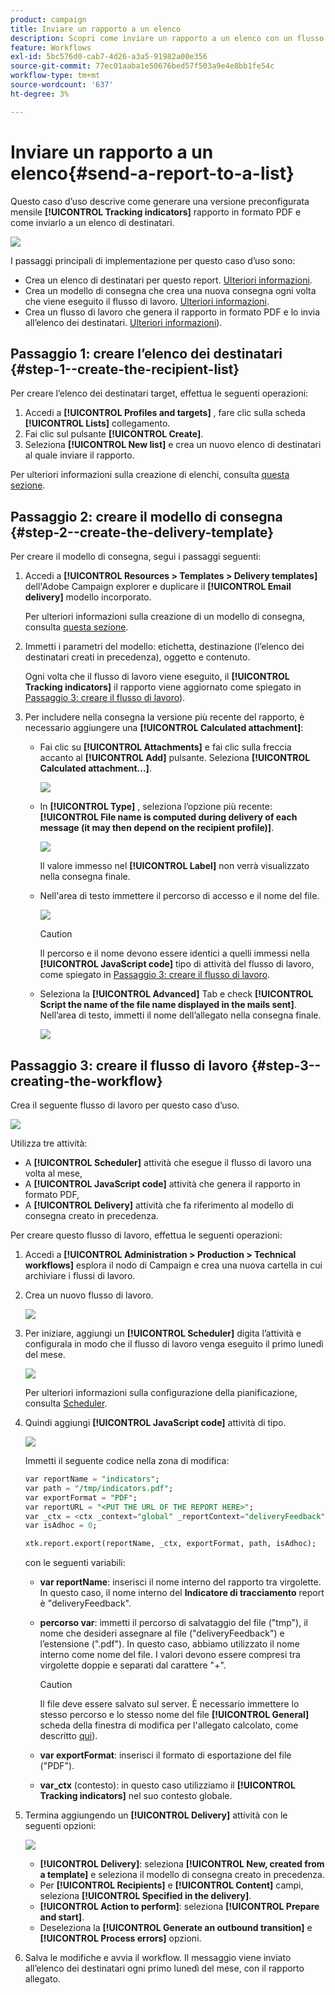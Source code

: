 ```yaml
---
product: campaign
title: Inviare un rapporto a un elenco
description: Scopri come inviare un rapporto a un elenco con un flusso di lavoro
feature: Workflows
exl-id: 5bc576d0-cab7-4d26-a3a5-91982a00e356
source-git-commit: 77ec01aaba1e50676bed57f503a9e4e8bb1fe54c
workflow-type: tm+mt
source-wordcount: '637'
ht-degree: 3%

---
```


# Inviare un rapporto a un elenco{#send-a-report-to-a-list}

Questo caso d’uso descrive come generare una versione preconfigurata mensile **[!UICONTROL Tracking indicators]** rapporto in formato PDF e come inviarlo a un elenco di destinatari.

![](assets/use_case_report_intro.png)

I passaggi principali di implementazione per questo caso d’uso sono:

* Crea un elenco di destinatari per questo report. [Ulteriori informazioni](#step-1--create-the-recipient-list).
* Crea un modello di consegna che crea una nuova consegna ogni volta che viene eseguito il flusso di lavoro. [Ulteriori informazioni](#step-2--create-the-delivery-template).
* Crea un flusso di lavoro che genera il rapporto in formato PDF e lo invia all’elenco dei destinatari. [Ulteriori informazioni](#step-3--create-the-workflow)).

## Passaggio 1: creare l’elenco dei destinatari {#step-1--create-the-recipient-list}

Per creare l’elenco dei destinatari target, effettua le seguenti operazioni:

1. Accedi a **[!UICONTROL Profiles and targets]** , fare clic sulla scheda **[!UICONTROL Lists]** collegamento.
1. Fai clic sul pulsante **[!UICONTROL Create]**.
1. Seleziona **[!UICONTROL New list]** e crea un nuovo elenco di destinatari al quale inviare il rapporto.

Per ulteriori informazioni sulla creazione di elenchi, consulta [questa sezione](../../v8/audiences/create-audiences.md).

## Passaggio 2: creare il modello di consegna {#step-2--create-the-delivery-template}

Per creare il modello di consegna, segui i passaggi seguenti:

1. Accedi a **[!UICONTROL Resources > Templates > Delivery templates]** dell&#39;Adobe Campaign explorer e duplicare il **[!UICONTROL Email delivery]** modello incorporato.

   Per ulteriori informazioni sulla creazione di un modello di consegna, consulta [questa sezione](../../v8/send/create-templates.md).

1. Immetti i parametri del modello: etichetta, destinazione (l’elenco dei destinatari creati in precedenza), oggetto e contenuto.

   Ogni volta che il flusso di lavoro viene eseguito, il **[!UICONTROL Tracking indicators]** il rapporto viene aggiornato come spiegato in [Passaggio 3: creare il flusso di lavoro](#step-3--creating-the-workflow)).

1. Per includere nella consegna la versione più recente del rapporto, è necessario aggiungere una **[!UICONTROL Calculated attachment]**:

   * Fai clic su **[!UICONTROL Attachments]** e fai clic sulla freccia accanto al **[!UICONTROL Add]** pulsante. Seleziona **[!UICONTROL Calculated attachment...]**.

     ![](assets/use_case_report_4.png)

   * In **[!UICONTROL Type]** , seleziona l’opzione più recente: **[!UICONTROL File name is computed during delivery of each message (it may then depend on the recipient profile)]**.

     ![](assets/use_case_report_5.png)

     Il valore immesso nel **[!UICONTROL Label]** non verrà visualizzato nella consegna finale.

   * Nell&#39;area di testo immettere il percorso di accesso e il nome del file.

     ![](assets/use_case_report_6.png)

     >[!CAUTION]
     >
     >Il percorso e il nome devono essere identici a quelli immessi nella **[!UICONTROL JavaScript code]** tipo di attività del flusso di lavoro, come spiegato in [Passaggio 3: creare il flusso di lavoro](#step-3--creating-the-workflow).

   * Seleziona la **[!UICONTROL Advanced]** Tab e check **[!UICONTROL Script the name of the file name displayed in the mails sent]**. Nell’area di testo, immetti il nome dell’allegato nella consegna finale.

     ![](assets/use_case_report_6b.png)

## Passaggio 3: creare il flusso di lavoro {#step-3--creating-the-workflow}

Crea il seguente flusso di lavoro per questo caso d’uso.

![](assets/use_case_report_8.png)

Utilizza tre attività:

* A **[!UICONTROL Scheduler]** attività che esegue il flusso di lavoro una volta al mese,
* A **[!UICONTROL JavaScript code]** attività che genera il rapporto in formato PDF,
* A **[!UICONTROL Delivery]** attività che fa riferimento al modello di consegna creato in precedenza.

Per creare questo flusso di lavoro, effettua le seguenti operazioni:

1. Accedi a **[!UICONTROL Administration > Production > Technical workflows]** esplora il nodo di Campaign e crea una nuova cartella in cui archiviare i flussi di lavoro.
1. Crea un nuovo flusso di lavoro.

   ![](assets/use_case_report_7.png)

1. Per iniziare, aggiungi un **[!UICONTROL Scheduler]** digita l’attività e configurala in modo che il flusso di lavoro venga eseguito il primo lunedì del mese.

   ![](assets/use_case_report_9.png)

   Per ulteriori informazioni sulla configurazione della pianificazione, consulta [Scheduler](scheduler.md).

1. Quindi aggiungi **[!UICONTROL JavaScript code]** attività di tipo.

   ![](assets/use_case_report_10.png)

   Immetti il seguente codice nella zona di modifica:

   ```sql
   var reportName = "indicators";
   var path = "/tmp/indicators.pdf";
   var exportFormat = "PDF";
   var reportURL = "<PUT THE URL OF THE REPORT HERE>";
   var _ctx = <ctx _context="global" _reportContext="deliveryFeedback" />
   var isAdhoc = 0;
   
   xtk.report.export(reportName, _ctx, exportFormat, path, isAdhoc);
   ```


   con le seguenti variabili:

   * **var reportName**: inserisci il nome interno del rapporto tra virgolette. In questo caso, il nome interno del **Indicatore di tracciamento** report è &quot;deliveryFeedback&quot;.
   * **percorso var**: immetti il percorso di salvataggio del file (&quot;tmp&quot;), il nome che desideri assegnare al file (&quot;deliveryFeedback&quot;) e l’estensione (&quot;.pdf&quot;). In questo caso, abbiamo utilizzato il nome interno come nome del file. I valori devono essere compresi tra virgolette doppie e separati dal carattere &quot;+&quot;.

     >[!CAUTION]
     >
     >Il file deve essere salvato sul server. È necessario immettere lo stesso percorso e lo stesso nome del file **[!UICONTROL General]** scheda della finestra di modifica per l&#39;allegato calcolato, come descritto [qui](#step-2--create-the-delivery-template)).

   * **var exportFormat**: inserisci il formato di esportazione del file (&quot;PDF&quot;).
   * **var_ctx** (contesto): in questo caso utilizziamo il **[!UICONTROL Tracking indicators]** nel suo contesto globale.

1. Termina aggiungendo un **[!UICONTROL Delivery]** attività con le seguenti opzioni:

   ![](assets/use_case_report_11.png)

   * **[!UICONTROL Delivery]**: seleziona **[!UICONTROL New, created from a template]** e seleziona il modello di consegna creato in precedenza.
   * Per **[!UICONTROL Recipients]** e **[!UICONTROL Content]** campi, seleziona **[!UICONTROL Specified in the delivery]**.
   * **[!UICONTROL Action to perform]**: seleziona **[!UICONTROL Prepare and start]**.
   * Deseleziona la **[!UICONTROL Generate an outbound transition]** e **[!UICONTROL Process errors]** opzioni.

1. Salva le modifiche e avvia il workflow. Il messaggio viene inviato all’elenco dei destinatari ogni primo lunedì del mese, con il rapporto allegato.

